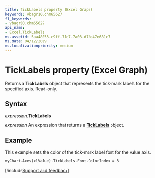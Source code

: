 ```yaml
---
title: TickLabels property (Excel Graph)
keywords: vbagr10.chm65627
f1_keywords:
- vbagr10.chm65627
api_name:
- Excel.TickLabels
ms.assetid: 5aa48053-c9ff-71c7-7a03-d7fe47e681c7
ms.date: 04/12/2019
ms.localizationpriority: medium
---
```



# TickLabels property (Excel Graph)

Returns a **TickLabels** object that represents the tick-mark labels for the specified axis. Read-only.

## Syntax

_expression_.**TickLabels**

_expression_ An expression that returns a **[TickLabels](Excel.TickLabels-graph-object.md)** object.

## Example

This example sets the color of the tick-mark label font for the value axis.

```vb
myChart.Axes(xlValue).TickLabels.Font.ColorIndex = 3
```

[!include[Support and feedback](~/includes/feedback-boilerplate.md)]
